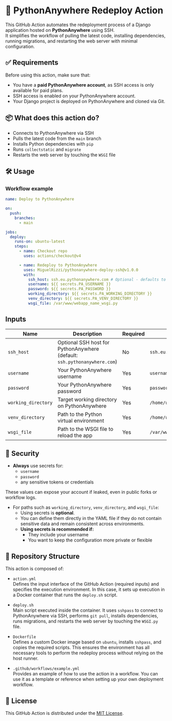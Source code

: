 # 🚀 PythonAnywhere Redeploy Action

This GitHub Action automates the redeployment process of a Django application hosted on **PythonAnywhere** using SSH.  
It simplifies the workflow of pulling the latest code, installing dependencies, running migrations, and restarting the web server with minimal configuration.   


## ✅ Requirements

Before using this action, make sure that:

- You have a **paid PythonAnywhere account**, as SSH access is only available for paid plans.
- SSH access is enabled on your PythonAnywhere account.
- Your Django project is deployed on PythonAnywhere and cloned via Git.


## 📦 What does this action do?

- Connects to PythonAnywhere via SSH  
- Pulls the latest code from the `main` branch  
- Installs Python dependencies with `pip`  
- Runs `collectstatic` and `migrate`  
- Restarts the web server by touching the `WSGI` file


## 🛠️ Usage

### Workflow example

```yaml
name: Deploy to PythonAnywhere

on:
  push:
    branches:
      - main

jobs:
  deploy:
    runs-on: ubuntu-latest
    steps:
      - name: Checkout repo
        uses: actions/checkout@v4

      - name: Redeploy to PythonAnywhere
        uses: MiguelRizzi/pythonanywhere-deploy-ssh@v1.0.0
        with:
          ssh_host: ssh.eu.pythonanywhere.com # Optional - defaults to ssh.pythonanywhere.com
          username: ${{ secrets.PA_USERNAME }}
          password: ${{ secrets.PA_PASSWORD }}
          working_directory: ${{ secrets.PA_WORKING_DIRECTORY }}
          venv_directory: ${{ secrets.PA_VENV_DIRECTORY }}
          wsgi_file: /var/www/webapp_name_wsgi.py
```

## Inputs

| Name      | Description | Required | Example |
|-----------|-------------|----------|---------|
| `ssh_host`  | Optional SSH host for PythonAnywhere (default: `ssh.pythonanywhere.com`) | No | `ssh.eu.pythonanywhere.com` |
| `username`  | Your PythonAnywhere username | Yes | `username` |
| `password`  | Your PythonAnywhere password | Yes | `password` |
| `working_directory`  | Target working directory on PythonAnywhere | Yes | `/home/username/webapp_name` |
| `venv_directory`  | Path to the Python virtual environment | Yes | `/home/username/webapp_name/.venv` |
| `wsgi_file` | Path to the WSGI file to reload the app | Yes | `/var/www/webapp_name_wsgi.py` |


## 🔐 Security

- **Always** use secrets for:
  - `username`
  - `password`
  - any sensitive tokens or credentials

These values can expose your account if leaked, even in public forks or workflow logs.

- For paths such as `working_directory`, `venv_directory`, and `wsgi_file`:
  - Using secrets is **optional**.
  - You can define them directly in the YAML file if they do not contain sensitive data and remain consistent across environments.
  - **Using secrets is recommended if:**
    - They include your username
    - You want to keep the configuration more private or flexible


## 📁 Repository Structure

This action is composed of:

- `action.yml`  
Defines the input interface of the GitHub Action (required inputs) and specifies the execution environment. In this case, it sets up execution in a Docker container that runs the `deploy.sh` script.

- `deploy.sh`  
Main script executed inside the container. It uses `sshpass` to connect to PythonAnywhere via SSH, performs `git pull`, installs dependencies, runs migrations, and restarts the web server by touching the `WSGI.py` file.

- `Dockerfile`  
Defines a custom Docker image based on `ubuntu`, installs `sshpass`, and copies the required scripts. This ensures the environment has all necessary tools to perform the redeploy process without relying on the host runner.

- `.github/workflows/example.yml`  
Provides an example of how to use the action in a workflow. You can use it as a template or reference when setting up your own deployment workflow.


## 📝 License

This GitHub Action is distributed under the [MIT License](https://github.com/MiguelRizzi/pythonanywhere-deploy-ssh/blob/main/LICENSE).
